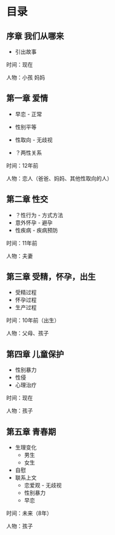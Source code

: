 # 目录

## 序章 我们从哪来

* 引出故事

时间：现在

人物：小孩 妈妈



## 第一章 爱情

* 早恋 - 正常

* 性别平等

* 性取向 - 无歧视

* ？两性关系

时间：12年前

人物：恋人（爸爸、妈妈、其他性取向的人）



## 第二章 性交

* ？性行为 - 方式方法
* 意外怀孕 - 避孕
* 性疾病 - 疾病预防

时间：11年前

人物：夫妻



## 第三章 受精，怀孕，出生

* 受精过程
* 怀孕过程
* 生产过程

时间：10年前（出生）

人物：父母、孩子



## 第四章 儿童保护

* 性别暴力
* 性侵
* 心理治疗

时间：现在

人物：孩子



## 第五章 青春期

* 生理变化
  * 男生
  * 女生
* 自慰
* 联系上文
  * 恋爱观 - 无歧视
  * 性别暴力
  * 早恋

时间：未来（8年）

人物：孩子



